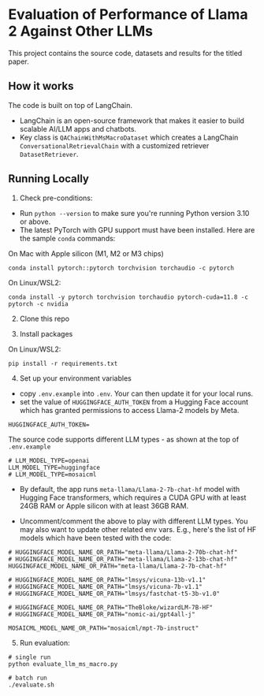 # Evaluation of Performance of Llama 2 Against Other LLMs

This project contains the source code, datasets and results for the titled paper.

## How it works

The code is built on top of LangChain.

- LangChain is an open-source framework that makes it easier to build scalable AI/LLM apps and chatbots.
- Key class is `QAChainWithMsMacroDataset` which creates a LangChain `ConversationalRetrievalChain` with a customized retriever `DatasetRetriever`.

## Running Locally

1. Check pre-conditions:

- Run `python --version` to make sure you're running Python version 3.10 or above.
- The latest PyTorch with GPU support must have been installed. Here are the sample `conda` commands:

On Mac with Apple silicon (M1, M2 or M3 chips)

```
conda install pytorch::pytorch torchvision torchaudio -c pytorch
```

On Linux/WSL2:

```
conda install -y pytorch torchvision torchaudio pytorch-cuda=11.8 -c pytorch -c nvidia
```

2. Clone this repo

3. Install packages

On Linux/WSL2:

```
pip install -r requirements.txt
```

4. Set up your environment variables

- copy `.env.example` into `.env`. Your can then update it for your local runs.
- set the value of `HUGGINGFACE_AUTH_TOKEN` from a Hugging Face account which has granted permissions to access Llama-2 models by Meta.

```
HUGGINGFACE_AUTH_TOKEN=
```

The source code supports different LLM types - as shown at the top of `.env.example`

```
# LLM_MODEL_TYPE=openai
LLM_MODEL_TYPE=huggingface
# LLM_MODEL_TYPE=mosaicml
```

- By default, the app runs `meta-llama/Llama-2-7b-chat-hf` model with Hugging Face transformers, which requires a CUDA GPU with at least 24GB RAM or Apple silicon with at least 36GB RAM.

- Uncomment/comment the above to play with different LLM types. You may also want to update other related env vars. E.g., here's the list of HF models which have been tested with the code:

```
# HUGGINGFACE_MODEL_NAME_OR_PATH="meta-llama/Llama-2-70b-chat-hf"
# HUGGINGFACE_MODEL_NAME_OR_PATH="meta-llama/Llama-2-13b-chat-hf"
HUGGINGFACE_MODEL_NAME_OR_PATH="meta-llama/Llama-2-7b-chat-hf"

# HUGGINGFACE_MODEL_NAME_OR_PATH="lmsys/vicuna-13b-v1.1"
# HUGGINGFACE_MODEL_NAME_OR_PATH="lmsys/vicuna-7b-v1.1"
# HUGGINGFACE_MODEL_NAME_OR_PATH="lmsys/fastchat-t5-3b-v1.0"

# HUGGINGFACE_MODEL_NAME_OR_PATH="TheBloke/wizardLM-7B-HF"
# HUGGINGFACE_MODEL_NAME_OR_PATH="nomic-ai/gpt4all-j"

MOSAICML_MODEL_NAME_OR_PATH="mosaicml/mpt-7b-instruct"
```

5. Run evaluation:

```
# single run
python evaluate_llm_ms_macro.py

# batch run
./evaluate.sh
```
